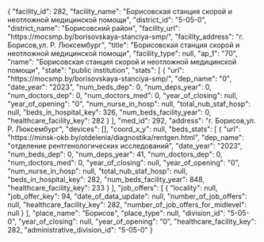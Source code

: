 {
    "facility_id": 282,
    "facility_name": "Борисовская станция скорой и неотложной медицинской помощи",
    "district_id": "5-05-0",
    "district_name": "Борисовский район",
    "facility_url": "https:\/\/mocsmp.by\/borisovskaya-stanciya-smp\/",
    "facility_address": "г. Борисов,ул. Р. Люксембург",
    "title": "Борисовская станция скорой и неотложной медицинской помощи",
    "facility_type": null,
    "ap_1": "70",
    "name": "Борисовская станция скорой и неотложной медицинской помощи",
    "state": "public institution",
    "stats": [
        {
            "url": "https:\/\/mocsmp.by\/borisovskaya-stanciya-smp\/",
            "dep_name": "0",
            "date_year": "2023",
            "num_beds_dep": 0,
            "num_deps_year": 0,
            "num_doctors_dep": 0,
            "num_doctors_med": 0,
            "year_of_closing": null,
            "year_of_opening": "0",
            "num_nurse_in_hosp": null,
            "total_nub_staf_hosp": null,
            "beds_in_hospital_key": 326,
            "num_beds_facility_year": 0,
            "healthcare_facility_key": 282
        }
    ],
    "med_id": 292,
    "address": "г. Борисов,ул. Р. Люксембург",
    "devices": [],
    "coord_x_y": null,
    "beds_stats": [
        {
            "url": "https:\/\/minsk-okb.by\/otdelenia\/diagnostika\/rentgen.html",
            "dep_name": "отделение рентгенологических исследований",
            "date_year": "2023",
            "num_beds_dep": 0,
            "num_deps_year": 41,
            "num_doctors_dep": 0,
            "num_doctors_med": 0,
            "year_of_closing": null,
            "year_of_opening": "0",
            "num_nurse_in_hosp": null,
            "total_nub_staf_hosp": null,
            "beds_in_hospital_key": 282,
            "num_beds_facility_year": 848,
            "healthcare_facility_key": 233
        }
    ],
    "job_offers": [
        {
            "locality": null,
            "job_offer_key": 94,
            "date_of_data_update": null,
            "number_of_job_offers": null,
            "healthcare_facility_key": 282,
            "number_of_job_offers_for_midlevel": null
        }
    ],
    "place_name": "Борисов",
    "place_type": null,
    "division_id": "5-05-0",
    "year_of_closing": null,
    "year_of_opening": "0",
    "healthcare_facility_key": 282,
    "administrative_division_id": "5-05-0"
}